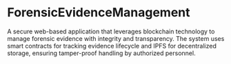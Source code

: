 # ForensicEvidenceManagement
A secure web-based application that leverages blockchain technology to manage forensic evidence with integrity and transparency. The system uses smart contracts for tracking evidence lifecycle and IPFS for decentralized storage, ensuring tamper-proof handling by authorized personnel.
